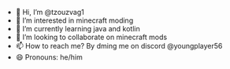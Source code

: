 - 👋 Hi, I’m @tzouzvag1
- 👀 I’m interested in minecraft moding
- 🌱 I’m currently learning java and kotlin
- 💞️ I’m looking to collaborate on minecraft mods
- 📫 How to reach me? By dming me on discord @youngplayer56
- 😄 Pronouns: he/him
  

<!---
tzouzvag1/tzouzvag1 is a ✨ special ✨ repository because its `README.md` (this file) appears on your GitHub profile.
You can click the Preview link to take a look at your changes.
--->
